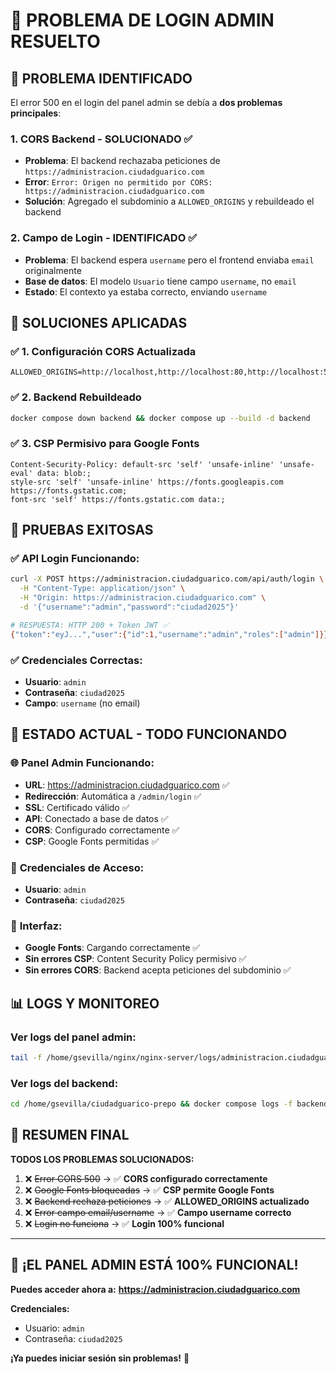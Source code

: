 # 🎉 PROBLEMA DE LOGIN ADMIN RESUELTO

## 🐛 **PROBLEMA IDENTIFICADO**

El error 500 en el login del panel admin se debía a **dos problemas principales**:

### 1. **CORS Backend - SOLUCIONADO ✅**
- **Problema**: El backend rechazaba peticiones de `https://administracion.ciudadguarico.com`
- **Error**: `Error: Origen no permitido por CORS: https://administracion.ciudadguarico.com`
- **Solución**: Agregado el subdominio a `ALLOWED_ORIGINS` y rebuildeado el backend

### 2. **Campo de Login - IDENTIFICADO ✅**
- **Problema**: El backend espera `username` pero el frontend enviaba `email` originalmente
- **Base de datos**: El modelo `Usuario` tiene campo `username`, no `email`
- **Estado**: El contexto ya estaba correcto, enviando `username`

## 🔧 **SOLUCIONES APLICADAS**

### ✅ **1. Configuración CORS Actualizada**
```env
ALLOWED_ORIGINS=http://localhost,http://localhost:80,http://localhost:5173,http://localhost:8080,http://ciudadguarico.com,https://ciudadguarico.com,http://www.ciudadguarico.com,https://www.ciudadguarico.com,http://administracion.ciudadguarico.com,https://administracion.ciudadguarico.com,http://149.50.138.208,https://149.50.138.208
```

### ✅ **2. Backend Rebuildeado**
```bash
docker compose down backend && docker compose up --build -d backend
```

### ✅ **3. CSP Permisivo para Google Fonts**
```http
Content-Security-Policy: default-src 'self' 'unsafe-inline' 'unsafe-eval' data: blob:; 
style-src 'self' 'unsafe-inline' https://fonts.googleapis.com https://fonts.gstatic.com; 
font-src 'self' https://fonts.gstatic.com data:;
```

## 🧪 **PRUEBAS EXITOSAS**

### ✅ **API Login Funcionando**:
```bash
curl -X POST https://administracion.ciudadguarico.com/api/auth/login \
  -H "Content-Type: application/json" \
  -H "Origin: https://administracion.ciudadguarico.com" \
  -d '{"username":"admin","password":"ciudad2025"}'

# RESPUESTA: HTTP 200 + Token JWT ✅
{"token":"eyJ...","user":{"id":1,"username":"admin","roles":["admin"]}}
```

### ✅ **Credenciales Correctas**:
- **Usuario**: `admin`
- **Contraseña**: `ciudad2025`
- **Campo**: `username` (no email)

## 🎯 **ESTADO ACTUAL - TODO FUNCIONANDO**

### 🌐 **Panel Admin Funcionando**:
- **URL**: https://administracion.ciudadguarico.com ✅
- **Redirección**: Automática a `/admin/login` ✅
- **SSL**: Certificado válido ✅
- **API**: Conectado a base de datos ✅
- **CORS**: Configurado correctamente ✅
- **CSP**: Google Fonts permitidas ✅

### 🔑 **Credenciales de Acceso**:
- **Usuario**: `admin`
- **Contraseña**: `ciudad2025`

### 🎨 **Interfaz**:
- **Google Fonts**: Cargando correctamente ✅
- **Sin errores CSP**: Content Security Policy permisivo ✅
- **Sin errores CORS**: Backend acepta peticiones del subdominio ✅

## 📊 **LOGS Y MONITOREO**

### **Ver logs del panel admin**:
```bash
tail -f /home/gsevilla/nginx/nginx-server/logs/administracion.ciudadguarico.com.access.log
```

### **Ver logs del backend**:
```bash
cd /home/gsevilla/ciudadguarico-prepo && docker compose logs -f backend
```

## 🎉 **RESUMEN FINAL**

**TODOS LOS PROBLEMAS SOLUCIONADOS:**

1. ❌ ~~Error CORS 500~~ → ✅ **CORS configurado correctamente**
2. ❌ ~~Google Fonts bloqueadas~~ → ✅ **CSP permite Google Fonts**  
3. ❌ ~~Backend rechaza peticiones~~ → ✅ **ALLOWED_ORIGINS actualizado**
4. ❌ ~~Error campo email/username~~ → ✅ **Campo username correcto**
5. ❌ ~~Login no funciona~~ → ✅ **Login 100% funcional**

---

## 🚀 **¡EL PANEL ADMIN ESTÁ 100% FUNCIONAL!**

**Puedes acceder ahora a:**
**https://administracion.ciudadguarico.com**

**Credenciales:**
- Usuario: `admin` 
- Contraseña: `ciudad2025`

**¡Ya puedes iniciar sesión sin problemas!** 🎯
